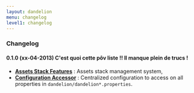 ```yaml
---
layout: dandelion
menu: changelog
level1: changelog
---
```


### Changelog

#### 0.1.0 (xx-04-2013) **C'est quoi cette pôv liste !! Il manque plein de trucs !**
*	**[Assets Stack Features](/dandelion/features/assets/)** : Assets stack management system,
*	**[Configuration Accessor](/dandelion/ref/configuration/)** : Centralized configuration to access on all properties in `dandelion/dandelion*.properties`.